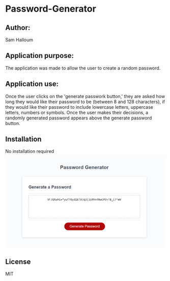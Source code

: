 # Password-Generator

## Author: 
Sam Halloum

## Application purpose:
The application was made to allow the user to create a random password.

## Application use: 
Once the user clicks on the 'generate passwork button,' they are asked how long they would like their password to be (between 8 and 128 characters), if they would like their password to include lowercase letters, uppercase letters, numbers or symbols. Once the user makes their decisions, a randomly generated password appears above the generate password button.

## Installation
No installation required

![Getting Started](images\Password-Generator.png)

## License 
MIT